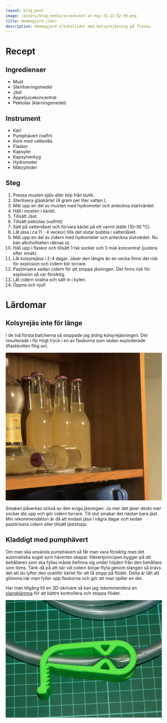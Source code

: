 ```yaml
---
layout: blog_post
image: /assets/blog_media/screenshot-at-may-31-22-52-59.png
title: Hemmagjord cider
description: Hemmagjord alkoholcider med kolsyrejäsning på flaska.
---
```

# Recept

## Ingredienser

* Must
* Steriliseringsmedel
* Jäst
* Äppeljuicekoncentrat
* Pektolas (klarningsmedel)

## Instrument

* Kärl
* Pumphävert (valfri)
* Kork med vattenlås
* Flaskor
* Kapsyler
* Kapsylverkyg
* Hydrometer
* Mätcylinder

## Steg

1. Pressa musten själv eller köp från butik.
2. Sterilisera glaskärlet (4 gram per liter vatten.).
3. Mät upp en del av musten med hydrometer och anteckna startvärdet.
4. Häll i musten i kärlet.
5. Tillsätt Jäst.
6. Tillsätt pektolas (valfritt)
7. Sätt på vattenlåset och förvara kärlet på ett varmt ställe (10–30 °C).
8. Låt jäsa i ca (1 - 4 veckor) tills det slutar bubbla i vattenlåset.
9. Mät upp en del av cidern med hydrometer och anteckna slutvärdet. Nu kan alkoholhalten räknas ut.
10. Häll upp i flaskor och tillsätt 1 tsk socker och 3 msk koncentrat (justera efter smak).
11. Låt kolsyrejäsa i 2-4 dagar. Jäser den längre än en vecka finns det risk för explosion och cidern blir torrare.
12. Pastörisera sedan cidern för att stoppa jäsningen. Det finns risk för explosion så var försiktig.
13. Låt cidern svalna och sätt in i kylen.
14. Öppna och njut!

# Lärdomar

## Kolsyrejäs inte för länge

I de två första batcherna så stoppade jag aldrig kolsyrejäsningen. Det resulterade i för högt tryck i en av flaskorna som sedan exploderade (flaskbotten flög av).

![söndrig flaska](/assets/blog_media/img_2693.jpg)

Smaken påverkas också av den eviga jäsningen. Ju mer det jäser desto mer socker äts upp och gör cidern torrare. Till slut smakar det nästan bara jäst. Min rekommendation är då att endast jäsa i några dagar och sedan pastörisera cidern eller tillsätt jäststopp.

## Kladdigt med pumphävert

Om man ska använda pumphävert så får man vara försiktig med det automatiska suget som häverten skapar. Hävertprincipen bygger på att behållaren som ska fyllas måste befinna sig under höjden från den behållare som töms. Tänk då på att när väl cidern börjar flyta genom slangen så krävs det att du lyfter den ovanför kärlet för att få stopp på flödet. Detta är lätt att glömma när man fyller upp flaskorna och gör att man spiller en del.

Har man tillgång till en 3D-skrivare så kan jag rekommendera en [slangklämma](https://www.thingiverse.com/thing:28447) för att bättre kontrollera och stoppa flödet.

![slangklämma](/assets/blog_media/screenshot-at-may-31-20-21-55.png "https://www.thingiverse.com/thing:28447")